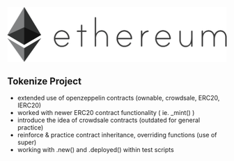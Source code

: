 ![](public/eth.png)
##
## Tokenize Project
 - extended use of openzeppelin contracts (ownable, crowdsale, ERC20, IERC20)
 - worked with newer ERC20 contract functionality ( ie. _mint() )
 - introduce the idea of crowdsale contracts (outdated for general practice)
 - reinforce & practice contract inheritance, overriding functions (use of super)
 - working with .new() and .deployed() within test scripts

